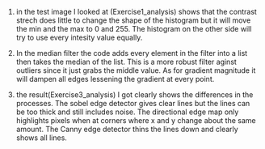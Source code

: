 1. in the test image I looked at (Exercise1_analysis) shows that the contrast strech does little to change the shape of the histogram but it will move the min and the max to 0 and 255. The histogram on the other side will try to use every intesity value equally.
2. In the median filter the code adds every element in the filter into a list then takes the median of the list. This is a more robust filter aginst outliers since it just grabs the middle value. As for gradient magnitude it will dampen all edges lessening the gradient at every point. 

3. the result(Exercise3_analysis) I got clearly shows the differences in the processes. The sobel edge detector gives clear lines but the lines can be too thick and still includes noise. The directional edge map only highlights pixels when at corners where x and y change about the same amount. The Canny edge detector thins the lines down and clearly shows all lines.